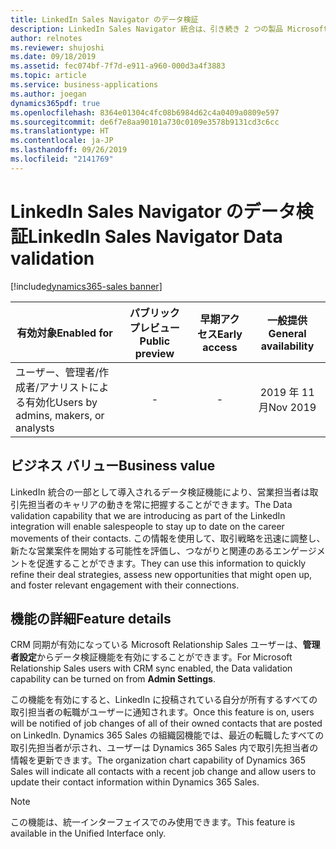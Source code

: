 ```yaml
---
title: LinkedIn Sales Navigator のデータ検証
description: LinkedIn Sales Navigator 統合は、引き続き 2 つの製品 Microsoft Dynamics 365 Sales と LinkedIn Sales Navigator の価値を合わせて提供します。
author: relnotes
ms.reviewer: shujoshi
ms.date: 09/18/2019
ms.assetid: fec074bf-7f7d-e911-a960-000d3a4f3883
ms.topic: article
ms.service: business-applications
ms.author: joegan
dynamics365pdf: true
ms.openlocfilehash: 8364e01304c4fc08b6984d62c4a0409a0809e597
ms.sourcegitcommit: de6f7e8aa90101a730c0109e3578b9131cd3c6cc
ms.translationtype: HT
ms.contentlocale: ja-JP
ms.lasthandoff: 09/26/2019
ms.locfileid: "2141769"
---
```

# <a name="linkedin-sales-navigator-data-validation"></a><span data-ttu-id="dac19-103">LinkedIn Sales Navigator のデータ検証</span><span class="sxs-lookup"><span data-stu-id="dac19-103">LinkedIn Sales Navigator Data validation</span></span>
[!include[dynamics365-sales banner](../includes/dynamics365-sales.md)]

| <span data-ttu-id="dac19-104">有効対象</span><span class="sxs-lookup"><span data-stu-id="dac19-104">Enabled for</span></span>    |  <span data-ttu-id="dac19-105">パブリック プレビュー</span><span class="sxs-lookup"><span data-stu-id="dac19-105">Public preview</span></span> | <span data-ttu-id="dac19-106">早期アクセス</span><span class="sxs-lookup"><span data-stu-id="dac19-106">Early access</span></span> | <span data-ttu-id="dac19-107">一般提供</span><span class="sxs-lookup"><span data-stu-id="dac19-107">General availability</span></span> | 
| ---------- | :----------: |:----------: |:----------: |
|<span data-ttu-id="dac19-108">ユーザー、管理者/作成者/アナリストによる有効化</span><span class="sxs-lookup"><span data-stu-id="dac19-108">Users by admins, makers, or analysts</span></span>|-|-| <span data-ttu-id="dac19-109">2019 年 11 月</span><span class="sxs-lookup"><span data-stu-id="dac19-109">Nov 2019</span></span>|


## <a name="business-value"></a><span data-ttu-id="dac19-110">ビジネス バリュー</span><span class="sxs-lookup"><span data-stu-id="dac19-110">Business value</span></span>
<!-- bv start -->
<span data-ttu-id="dac19-111">LinkedIn 統合の一部として導入されるデータ検証機能により、営業担当者は取引先担当者のキャリアの動きを常に把握することができます。</span><span class="sxs-lookup"><span data-stu-id="dac19-111">The Data validation capability that we are introducing as part of the LinkedIn integration will enable salespeople to stay up to date on the career movements of their contacts.</span></span> <span data-ttu-id="dac19-112">この情報を使用して、取引戦略を迅速に調整し、新たな営業案件を開始する可能性を評価し、つながりと関連のあるエンゲージメントを促進することができます。</span><span class="sxs-lookup"><span data-stu-id="dac19-112">They can use this information to quickly refine their deal strategies, assess new opportunities that might open up, and foster relevant engagement with their connections.</span></span>
<!-- bv end -->



## <a name="feature-details"></a><span data-ttu-id="dac19-113">機能の詳細</span><span class="sxs-lookup"><span data-stu-id="dac19-113">Feature details</span></span>
<!--feature detail start -->
<span data-ttu-id="dac19-114">CRM 同期が有効になっている Microsoft Relationship Sales ユーザーは、**管理者設定**からデータ検証機能を有効にすることができます。</span><span class="sxs-lookup"><span data-stu-id="dac19-114">For Microsoft Relationship Sales users with CRM sync enabled, the Data validation capability can be turned on from **Admin Settings**.</span></span>

<span data-ttu-id="dac19-115">この機能を有効にすると、LinkedIn に投稿されている自分が所有するすべての取引担当者の転職がユーザーに通知されます。</span><span class="sxs-lookup"><span data-stu-id="dac19-115">Once this feature is on, users will be notified of job changes of all of their owned contacts that are posted on LinkedIn.</span></span> <span data-ttu-id="dac19-116">Dynamics 365 Sales の組織図機能では、最近の転職したすべての取引先担当者が示され、ユーザーは Dynamics 365 Sales 内で取引先担当者の情報を更新できます。</span><span class="sxs-lookup"><span data-stu-id="dac19-116">The organization chart capability of Dynamics 365 Sales will indicate all contacts with a recent job change and allow users to update their contact information within Dynamics 365 Sales.</span></span>
<!--feature detail end -->


> [!NOTE]
> <span data-ttu-id="dac19-117">この機能は、統一インターフェイスでのみ使用できます。</span><span class="sxs-lookup"><span data-stu-id="dac19-117">This feature is available in the Unified Interface only.</span></span>








